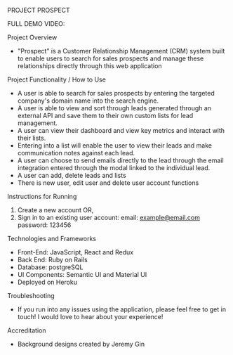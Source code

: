 PROJECT PROSPECT

FULL DEMO VIDEO:

Project Overview
- "Prospect" is a Customer Relationship Management (CRM) system built to enable users to search for sales prospects and manage these relationships directly through this web application

Project Functionality / How to Use
- A user is able to search for sales prospects by entering the targeted company's domain name into the search engine. 
- A user is able to view and sort through leads generated through an external API and save them to their own custom lists for lead management. 
- A user can view their dashboard and view key metrics and interact with their lists.
- Entering into a list will enable the user to view their leads and make communication notes against each lead. 
- A user can choose to send emails directly to the lead through the email integration entered through the modal linked to the individual lead.
- A user can add, delete leads and lists
- There is new user, edit user and delete user account functions

Instructions for Running
1. Create a new account OR,
2. Sign in to an existing user account:
  email: example@email.com
  password: 123456

Technologies and Frameworks
- Front-End: JavaScript, React and Redux 
- Back End: Ruby on Rails
- Database: postgreSQL
- UI Components: Semantic UI and Material UI
- Deployed on Heroku

Troubleshooting
- If you run into any issues using the application, please feel free to get in touch! I would love to hear about your experience!

Accreditation 
- Background designs created by Jeremy Gin